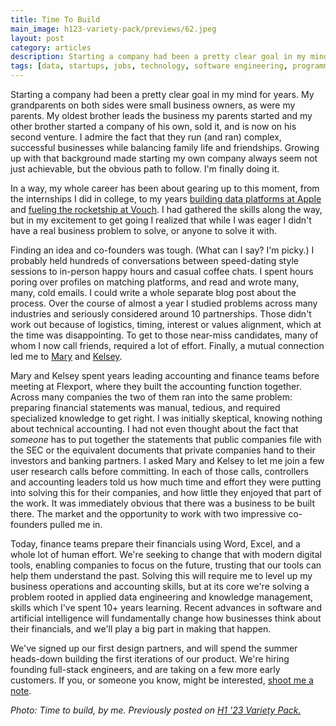 ```yaml
---
title: Time To Build
main_image: h123-variety-pack/previews/62.jpeg
layout: post
category: articles
description: Starting a company had been a pretty clear goal in my mind for years.
tags: [data, startups, jobs, technology, software engineering, programming]
---
```


<!-- <small><em>Este ensayo también está disponible [en español](/articles/2023/07/21/time-to-build-es/).</em></small> -->

Starting a company had been a pretty clear goal in my mind for years. My grandparents on both sides were small business owners, as were my parents. My oldest brother leads the business my parents started and my other brother started a company of his own, sold it, and is now on his second venture. I admire the fact that they run (and ran) complex, successful businesses while balancing family life and friendships. Growing up with that background made starting my own company always seem not just achievable, but the obvious path to follow. I'm finally doing it.

In a way, my whole career has been about gearing up to this moment, from the internships I did in college, to my years [building data platforms at Apple](/2021/04/16/heres-to-the-crazy-ones/) and [fueling the rocketship at Vouch](/articles/2023/06/13/vouch/). I had gathered the skills along the way, but in my excitement to get going I realized that while I was eager I didn't have a real business problem to solve, or anyone to solve it with.

Finding an idea and co-founders was tough. (What can I say? I'm picky.) I probably held hundreds of conversations between speed-dating style sessions to in-person happy hours and casual coffee chats. I spent hours poring over profiles on matching platforms, and read and wrote many, many, cold emails. I could write a whole separate blog post about the process. Over the course of almost a year I studied problems across many industries and seriously considered around 10 partnerships. Those didn't work out because of logistics, timing, interest or values alignment, which at the time was disappointing. To get to those near-miss candidates, many of whom I now call friends, required a lot of effort. Finally, a mutual connection led me to [Mary](https://www.linkedin.com/in/mary-antony-9b77b217/) and [Kelsey](https://www.linkedin.com/in/kelsey-gootnick-cpa-2048452/).

Mary and Kelsey spent years leading accounting and finance teams before meeting at Flexport, where they built the accounting function together. Across many companies the two of them ran into the same problem: preparing financial statements was manual, tedious, and required specialized knowledge to get right. I was initially skeptical, knowing nothing about technical accounting. I had not even thought about the fact that _someone_ has to put together the statements that public companies file with the SEC or the equivalent documents that private companies hand to their investors and banking partners. I asked Mary and Kelsey to let me join a few user research calls before committing. In each of those calls, controllers and accounting leaders told us how much time and effort they were putting into solving this for their companies, and how little they enjoyed that part of the work. It was immediately obvious that there was a business to be built there. The market and the opportunity to work with two impressive co-founders pulled me in.

Today, finance teams prepare their financials using Word, Excel, and a whole lot of human effort. We're seeking to change that with modern digital tools, enabling companies to focus on the future, trusting that our tools can help them understand the past. Solving this will require me to level up my business operations and accounting skills, but at its core we're solving a problem rooted in applied data engineering and knowledge management, skills which I've spent 10+ years learning. Recent advances in software and artificial intelligence will fundamentally change how businesses think about their financials, and we'll play a big part in making that happen.

We've signed up our first design partners, and will spend the summer heads-down building the first iterations of our product. We're hiring founding full-stack engineers, and are taking on a few more early customers. If you, or someone you know, might be interested, [shoot me a note](/contact/).

_Photo: Time to build, by me. Previously posted on [H1 '23 Variety Pack.](/photos/2023/06/14/h123-variety-pack/)_
